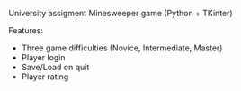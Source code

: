 University assigment
Minesweeper game (Python + TKinter)

Features:
  + Three game difficulties (Novice, Intermediate, Master)
  + Player login
  + Save/Load on quit
  + Player rating
